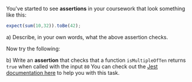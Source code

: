 
You've started to see **assertions** in your coursework that look something like this:

```js
expect(sum(10,32)).toBe(42);
```

a) Describe, in your own words, what the above assertion checks.

Now try the following:

b) Write an **assertion** that checks that a function `isMultipleOfTen` returns `true` when called with the input `80`
You can check out the [Jest documentation here](https://jestjs.io/docs/expect#matchers) to help you with this task.